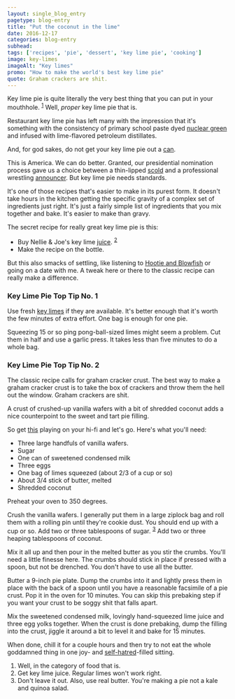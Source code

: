 ```yaml
---
layout: single_blog_entry
pagetype: blog-entry
title: "Put the coconut in the lime"
date: 2016-12-17
categories: blog-entry
subhead:
tags: ['recipes', 'pie', 'dessert', 'key lime pie', 'cooking']
image: key-limes
imageAlt: "Key limes"
promo: "How to make the world's best key lime pie"
quote: Graham crackers are shit.
---  
```


Key lime pie is quite literally the very best thing that you can put in your mouthhole. <sup>[1][1]</sup> Well, *proper* key lime pie that is.

Restaurant key lime pie has left many with the impression that it's something with the consistency of primary school paste dyed [nuclear green][6] and infused with lime-flavored petroleum distillates.

And, for god sakes, do not get your key lime pie out a [can][4].

This is America. We can do better. Granted, our presidential nomination process gave us a choice between a thin-lipped [scold][7] and a professional wrestling [announcer][8]. But key lime pie needs standards.

It's one of those recipes that's easier to make in its purest form. It doesn't take hours in the kitchen getting the specific gravity of a complex set of ingredients just right. It's just a fairly simple list of ingredients that you mix together and bake. It's easier to make than gravy.

The secret recipe for really great key lime pie is this:

* Buy Nellie & Joe's key lime [juice][9]. <sup>[2][2]</sup>
* Make the recipe on the bottle.

But this also smacks of settling, like listening to [Hootie and Blowfish][10] or going on a date with me. A tweak here or there to the classic recipe can really make a difference.

### Key Lime Pie Top Tip No. 1
Use fresh [key limes][11] if they are available. It's better enough that it's worth the few minutes of extra effort. One bag is enough for one pie.

Squeezing 15 or so ping pong-ball-sized limes might seem a problem. Cut them in half and use a garlic press. It takes less than five minutes to do a whole bag.

### Key Lime Pie Top Tip No. 2

The classic recipe calls for graham cracker crust. The best way to make a graham cracker crust is to take the box of crackers and throw them the hell out the window. Graham crackers are shit.

A crust of crushed-up vanilla wafers with a bit of shredded coconut adds a nice counterpoint to the sweet and tart pie filling.

So get [this][5] playing on your hi-fi and let's go. Here's what you'll need:

* Three large handfuls of vanilla wafers.
* Sugar
* One can of sweetened condensed milk
* Three eggs
* One bag of limes squeezed (about 2/3 of a cup or so)
* About 3/4 stick of butter, melted
* Shredded coconut

Preheat your oven to 350 degrees.

Crush the vanilla wafers. I generally put them in a large ziplock bag and roll them with a rolling pin until they're cookie dust. You should end up with a cup or so. Add two or three tablespoons of sugar. <sup>[3][3]</sup> Add two or three heaping tablespoons of coconut.

Mix it all up and then pour in the melted butter as you stir the crumbs. You'll need a little finesse here. The crumbs should stick in place if  pressed with a spoon, but not be drenched. You don't have to use all the butter.

Butter a 9-inch pie plate. Dump the crumbs into it and lightly press them in place with the back of a spoon until you have a reasonable facsimile of a pie crust. Pop it in the oven for 10 minutes. You can skip this prebaking step if you want your crust to be soggy shit that falls apart.

Mix the sweetened condensed milk, lovingly hand-squeezed lime juice and three egg yolks together. When the crust is done prebaking, dump the filling into the crust, jiggle it around a bit to level it and bake for 15 minutes.

When done, chill it for a couple hours and then try to not eat the whole goddamned thing in one joy- and [self-hatred][12]-filled sitting.




1. <span id="footnote-one"></span>Well, in the category of food that is.
2. <span id="footnote-two"></span>Get key lime juice. Regular limes won't work right.
3. <span id="footnote-three"></span>Don't leave it out. Also, use real butter. You're making a pie not a kale and quinoa salad.


[1]:#footnote-one
[2]:#footnote-two
[3]:#footnote-three
[4]:https://jet.com/product/detail/16b9fbb5a8624618af1057c2500dae0d?jcmp=pla:ggl:a_jd_cons_gen_food_beverages_tobacco_a3_b1:food_items_cooking_baking_ingredients_a3_other:na:PLA_648191734_39624895024_pla-212814271984:na:na:na:2&code=PLA15
[5]:https://play.spotify.com/album/2DC1m7itrSgUKKZeHjGwUU?play=true&utm_source=open.spotify.com&utm_medium=open
[6]:http://assets.kraftfoods.com/recipe_images/opendeploy/51518_SGS_K2622V0_OR1_OH_640x428.jpg
[7]:http://16004-presscdn-0-50.pagely.netdna-cdn.com/wp-content/uploads/hillary-angry.jpg
[8]:http://img.wonkette.com/wp-content/uploads/2016/04/Donald-Trump_3372655k.jpg
[9]:https://keylimejuice.com/
[10]:https://www.youtube.com/watch?v=xoW3bqnr7tw
[11]:https://lookimadethat.files.wordpress.com/2010/05/limes.jpg
[12]:https://www.brainyquote.com/quotes/quotes/l/louisck452800.html
